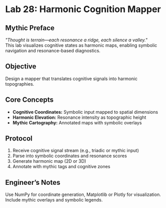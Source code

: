 # Lab 28: Harmonic Cognition Mapper

## Mythic Preface
_"Thought is terrain—each resonance a ridge, each silence a valley."_  
This lab visualizes cognitive states as harmonic maps, enabling symbolic navigation and resonance-based diagnostics.

## Objective
Design a mapper that translates cognitive signals into harmonic topographies.

## Core Concepts
- **Cognitive Coordinates:** Symbolic input mapped to spatial dimensions
- **Harmonic Elevation:** Resonance intensity as topographic height
- **Mythic Cartography:** Annotated maps with symbolic overlays

## Protocol
1. Receive cognitive signal stream (e.g., triadic or mythic input)
2. Parse into symbolic coordinates and resonance scores
3. Generate harmonic map (2D or 3D)
4. Annotate with mythic tags and cognitive zones

## Engineer’s Notes
Use NumPy for coordinate generation, Matplotlib or Plotly for visualization. Include mythic overlays and symbolic legends.

